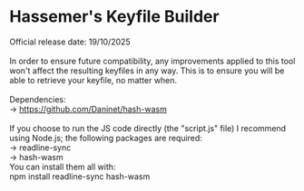# Hassemer's Keyfile Builder

Official release date: 19/10/2025
<br>
<br>
In order to ensure future compatibility, any improvements applied to this tool won't affect the resulting keyfiles in any way. This is to ensure you will be able to retrieve your keyfile, no matter when.
<br>
<br>
Dependencies:<br>
→ https://github.com/Daninet/hash-wasm<br>
<br>
If you choose to run the JS code directly (the "script.js" file) I recommend using Node.js; the following packages are required:<br>
→ readline-sync<br>
→ hash-wasm<br>
You can install them all with:<br>
npm install readline-sync hash-wasm<br>
